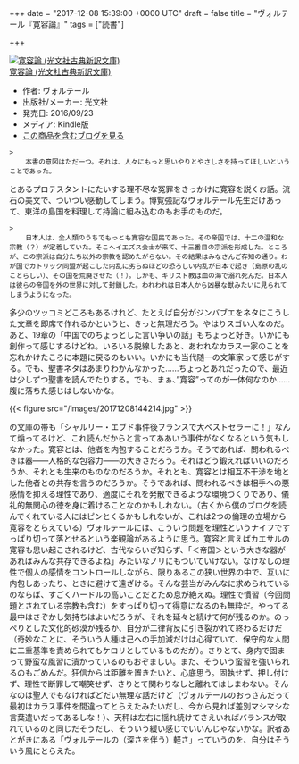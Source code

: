 
+++
date = "2017-12-08 15:39:00 +0000 UTC"
draft = false
title = "ヴォルテール『寛容論』"
tags = ["読書"]

+++
<div class="hatena-asin-detail"><a href="http://www.amazon.co.jp/exec/obidos/ASIN/B01LX6HE2Q/bestylesnet-22/"><img src="https://images-fe.ssl-images-amazon.com/images/I/41CnEFUvSIL._SL160_.jpg" class="hatena-asin-detail-image" alt="寛容論 (光文社古典新訳文庫)" title="寛容論 (光文社古典新訳文庫)"/></a><div class="hatena-asin-detail-info"><a href="http://www.amazon.co.jp/exec/obidos/ASIN/B01LX6HE2Q/bestylesnet-22/">寛容論 (光文社古典新訳文庫)</a><ul><li><span class="hatena-asin-detail-label">作者:</span> ヴォルテール</li><li><span class="hatena-asin-detail-label">出版社/メーカー:</span> 光文社</li><li><span class="hatena-asin-detail-label">発売日:</span> 2016/09/23</li><li><span class="hatena-asin-detail-label">メディア:</span> Kindle版</li><li><a href="http://d.hatena.ne.jp/asin/B01LX6HE2Q/bestylesnet-22" target="_blank">この商品を含むブログを見る</a></li></ul></div><div class="hatena-asin-detail-foot"></div></div>

    >
        本書の意図はただ一つ。それは、人々にもっと思いやりとやさしさを持ってほしいということであった。

    
とあるプロテスタントにたいする理不尽な冤罪をきっかけに寛容を説くお話。流石の美文で、ついつい感動してしまう。博覧強記なヴォルテール先生だけあって、東洋の島国を料理して持論に組み込むのもお手のものだ。

    >
        日本人は、全人類のうちでもっとも寛容な国民であった。その帝国では、十二の温和な宗教（？）が定着していた。そこへイエズス会士が来て、十三番目の宗派を形成した。ところが、この宗派は自分たち以外の宗教を認めたがらない。その結果はみなさんご存知の通り。わが国でカトリック同盟が起こした内乱に劣らぬほどの恐ろしい内乱が日本で起き（島原の乱のことらしい）、その国を荒廃させた（！）。しかも、キリスト教は血の海で溺れ死んだ。日本人は彼らの帝国を外の世界に対して封鎖した。われわれは日本人から凶暴な獣みたいに見られてしまうようになった。

    
多少のツッコミどころもあるけれど、たとえば自分がジンバブエをネタにこうした文章を即席で作れるかというと、きっと無理だろう。やはりスゴい人なのだ。あと、19章の「中国でのちょっとした言い争いの話」もちょっと好き。いかにも創作って感じするけどね。いろいろ脱線したあと、あわれなカラス一家のことを忘れかけたころに本題に戻るのもいい。いかにも当代随一の文筆家って感じがする。でも、聖書ネタはあまりわかんなかった……ちょっとあれだったので、最近は少しずつ聖書を読んでたりする。でも、まぁ、”寛容”ってのが一体何なのか……腹に落ちた感じはしないかな。

{{< figure src="/images/20171208144214.jpg"  >}}

の文庫の帯も「シャルリー・エブド事件後フランスで大ベストセラーに！」なんて煽ってるけど、これ読んだからと言ってああいう事件がなくなるという気もしなかった。寛容とは、他者を内包することだろうか。そうであれば、問われるべきは器――人格的な包容力――の大きさだろう。それはどう鍛えればいいのだろうか、それとも生来のものなのだろうか。それとも、寛容とは相互不干渉を地とした他者との共存を言うのだろうか。そうであれば、問われるべきは相手への悪感情を抑える理性であり、適度にそれを発散できるような環境づくりであり、儀礼的無関心の徳を身に着けることなのかもしれない。（古くから僕のブログを読んでくれている人にはピンとくるかもしれないが、これは2つの倫理の立場から寛容をとらえている）ヴォルテールには、こういう問題を理性というナイフですっぱり切って落とせるという楽観論があるように思う。寛容と言えばカエサルの寛容も思い起こされるけど、古代ならいざ知らず、「＜帝国＞という大きな器があればみんな共存できるよね」みたいなノリにもついていけない。なけなしの理性で個人の感情をコントロールしながら、限りあるこの狭い世界の中で、互いに内包しあったり、ときに避けて遠ざける。そんな芸当がみんなに求められているのならば、すごくハードルの高いことだとため息が絶えぬ。理性で慣習（今回問題とされている宗教も含む）をすっぱり切って得意になるのも無粋だ。やってる最中はさぞかし気持ちはよいだろうが、それを延々と続けて何が残るのか。のっぺりとした文化的砂漠が残るか、自分が二律背反に引き裂かれて終わるだけだ（奇妙なことに、そういう人種は己への手加減だけは心得ていて、保守的な人間に二重基準を責められてもケロリとしているものだが）。さりとて、身内で固まって野蛮な風習に漬かっているのもおぞましい。また、そういう蛮習を強いられるのもごめんだ。狂信からは距離を置きたいと、心底思う。固執せず、押し付けず、理性で断罪して嘲笑せず、さりとて関わりなしと離れてはしまわない。そんなのは聖人でもなければどだい無理な話だけど（ヴォルテールのおっさんだって最初はカラス事件を間違ってとらえたみたいだし、今から見れば差別マシマシな言葉遣いだってあるしな！）、天秤は左右に揺れ続けてさえいればバランスが取れているのと同じだそうだし、そういう緩い感じでいいんじゃないかな。訳者あとがきにある「ヴォルテールの（深さを伴う）軽さ」っていうのを、自分はそういう風にとらえた。


